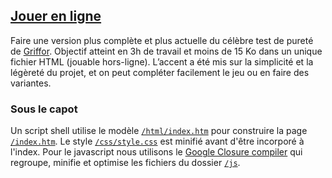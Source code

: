 ## [Jouer en ligne](http://test-purete.boudah.pl)

Faire une version plus complète et plus actuelle du célèbre test de pureté de
[Griffor](http://test.griffor.com/). Objectif atteint en 3h de travail et moins
de 15 Ko dans un unique fichier HTML (jouable hors-ligne). L’accent a été mis
sur la simplicité et la légèreté du projet, et on peut compléter facilement le
jeu ou en faire des variantes.

### Sous le capot

Un script shell utilise le modèle 
[`/html/index.htm`](https://github.com/Talenka/test-purete/blob/master/html/index.htm) 
pour construire la page 
[`/index.htm`](https://github.com/Talenka/test-purete/blob/master/index.htm). 
Le style [`/css/style.css`](https://github.com/Talenka/test-purete/blob/master/css/style.css) 
est minifié avant d'être incorporé à l'index. Pour le javascript nous utilisons 
le [Google Closure compiler](https://developers.google.com/closure/compiler/) 
qui regroupe, minifie et optimise les fichiers du dossier 
[`/js`](https://github.com/Talenka/test-purete/tree/master/js).